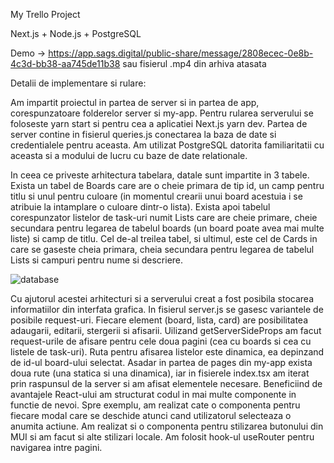 My Trello Project

Next.js + Node.js + PostgreSQL

Demo -> https://app.sags.digital/public-share/message/2808ecec-0e8b-4c3d-bb38-aa745de11b38 sau fisierul .mp4 din arhiva atasata

Detalii de implementare si rulare:

Am impartit proiectul in partea de server si in partea de app, corespunzatoare folderelor server si my-app. Pentru rularea serverului
se foloseste yarn start si pentru cea a aplicatiei Next.js yarn dev. Partea de server contine in fisierul queries.js conectarea la baza de date si credentialele pentru aceasta. Am utilizat PostgreSQL datorita familiaritatii cu aceasta si a modului de lucru cu baze de date relationale.

In ceea ce priveste arhitectura tabelara, datale sunt impartite in 3 tabele. Exista un tabel de Boards care are o cheie primara de tip id, un camp pentru titlu si unul pentru culoare (in momentul crearii unui board acestuia i se atribuie la intamplare o culoare dintr-o lista). Exista apoi tabelul corespunzator listelor de task-uri numit Lists care are cheie primare, cheie secundara pentru legarea de tabelul boards (un board poate avea mai multe liste) si camp de titlu. Cel de-al treilea tabel, si ultimul, este cel de Cards in care se gaseste cheia primara, cheia secundara pentru legarea de tabelul Lists si campuri pentru nume si descriere.

![database](https://user-images.githubusercontent.com/101056750/209296101-2fb01fe0-0c16-4dee-97e3-0ad43cf1b086.png)


Cu ajutorul acestei arhitecturi si a serverului creat a fost posibila stocarea informatiilor din interfata grafica. In fisierul server.js se gasesc variantele de posibile request-uri. Fiecare element (board, lista, card) are posibilitatea adaugarii, editarii, stergerii si afisarii. Uilizand getServerSideProps am facut request-urile de afisare pentru cele doua pagini (cea cu boards si cea cu listele de task-uri). Ruta pentru afisarea listelor este dinamica, ea depinzand de id-ul board-ului selectat. Asadar in partea de pages din my-app exista doua rute (una statica si una dinamica), iar in fisierele index.tsx am iterat prin raspunsul de la server si am afisat elementele necesare. Beneficiind de avantajele React-ului am structurat codul in mai multe componente in functie de nevoi. Spre exemplu, am realizat cate o componenta pentru fiecare modal care se deschide atunci cand utilizatorul selecteaza o anumita actiune. Am realizat si o componenta pentru stilizarea butonului din MUI si am facut si alte stilizari locale. Am folosit hook-ul useRouter pentru navigarea intre pagini.
